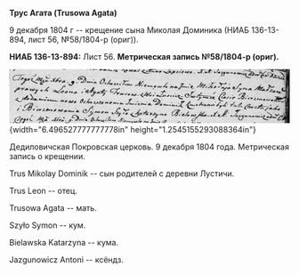 **Трус Агата (Trusowa Agata)**

9 декабря 1804 г -- крещение сына Миколая Доминика (НИАБ 136-13-894,
лист 56, №58/1804-р (ориг)).

**НИАБ 136-13-894:** Лист 56. **Метрическая запись №58/1804-р (ориг).**

![](./media/d823b44a0fa770f3b84bba9ffad8eea99fc92c2a.png){width="6.496527777777778in"
height="1.2545155293088364in"}

Дедиловичская Покровская церковь. 9 декабря 1804 года. Метрическая
запись о крещении.

Trus Mikolay Dominik -- сын родителей с деревни Лустичи.

Trus Leon -- отец.

Trusowa Agata -- мать.

Szyło Symon -- кум.

Bielawska Katarzyna -- кума.

Jazgunowicz Antoni -- ксёндз.
